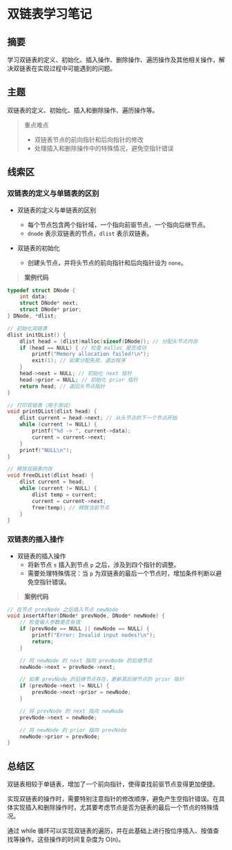 # 双链表学习笔记

## 摘要

学习双链表的定义、初始化、插入操作、删除操作、遍历操作及其他相关操作，解决双链表在实现过程中可能遇到的问题。

## 主题

双链表的定义、初始化、插入和删除操作、遍历操作等。

> 重点难点
>
> - 双链表节点的前向指针和后向指针的修改
> - 处理插入和删除操作中的特殊情况，避免空指针错误

## 线索区

### 双链表的定义与单链表的区别

- 双链表的定义与单链表的区别

  - 每个节点包含两个指针域，一个指向前驱节点，一个指向后继节点。
  - `dnode` 表示双链表的节点，`dlist` 表示双链表。

- 双链表的初始化
  - 创建头节点，并将头节点的前向指针和后向指针设为 `none`。

> **案例代码**

```cpp
typedef struct DNode {
    int data;
    struct DNode* next;
    struct DNode* prior;
} DNode, *dlist;

// 初始化双链表
dlist initDList() {
    dlist head = (dlist)malloc(sizeof(DNode)); // 分配头节点内存
    if (head == NULL) { // 检查 malloc 是否成功
        printf("Memory allocation failed!\n");
        exit(1); // 如果分配失败，退出程序
    }
    head->next = NULL; // 初始化 next 指针
    head->prior = NULL; // 初始化 prior 指针
    return head; // 返回头节点指针
}

// 打印双链表（用于测试）
void printDList(dlist head) {
    dlist current = head->next; // 从头节点的下一个节点开始
    while (current != NULL) {
        printf("%d -> ", current->data);
        current = current->next;
    }
    printf("NULL\n");
}

// 释放双链表内存
void freeDList(dlist head) {
    dlist current = head;
    while (current != NULL) {
        dlist temp = current;
        current = current->next;
        free(temp); // 释放当前节点
    }
}


```

### 双链表的插入操作

- 双链表的插入操作
  - 将新节点 `s` 插入到节点 `p` 之后，涉及到四个指针的调整。
  - 需要处理特殊情况：当 `p` 为双链表的最后一个节点时，增加条件判断以避免空指针错误。

> **案例代码**

```cpp
// 在节点 prevNode 之后插入节点 newNode
void insertAfter(DNode* prevNode, DNode* newNode) {
    // 检查输入参数是否有效
    if (prevNode == NULL || newNode == NULL) {
        printf("Error: Invalid input nodes!\n");
        return;
    }

    // 将 newNode 的 next 指向 prevNode 的后继节点
    newNode->next = prevNode->next;

    // 如果 prevNode 的后继节点存在，更新其后继节点的 prior 指针
    if (prevNode->next != NULL) {
        prevNode->next->prior = newNode;
    }

    // 将 prevNode 的 next 指向 newNode
    prevNode->next = newNode;

    // 将 newNode 的 prior 指向 prevNode
    newNode->prior = prevNode;
}
```

## 总结区

双链表相较于单链表，增加了一个前向指针，使得查找前驱节点变得更加便捷。

实现双链表的操作时，需要特别注意指针的修改顺序，避免产生空指针错误。在具体实现插入和删除操作时，尤其要考虑节点是否为链表的最后一个节点的特殊情况。

通过 while 循环可以实现双链表的遍历，并在此基础上进行按位序插入、按值查找等操作。这些操作的时间复杂度为 O(n)。
